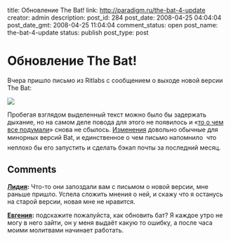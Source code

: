 title: Обновление The Bat!
link: http://paradigm.ru/the-bat-4-update
creator: admin
description: 
post_id: 284
post_date: 2008-04-25 04:04:04
post_date_gmt: 2008-04-25 11:04:04
comment_status: open
post_name: the-bat-4-update
status: publish
post_type: post

# Обновление The Bat!

Вчера пришло письмо из Ritlabs с сообщением о выходе новой версии The Bat:

![](/;-\)/2008/04/the-bat-4-update.png)

Пробегая взглядом выделенный текст можно было бы задержать дыхание, но на самом деле повода для этого не появилось и «[то о чем все подумали](http://b23.ru/pnx)» снова не сбылось. [Изменения](http://b23.ru/pnu) довольно обычные для минорных версий Bat, и единственное о чем письмо напомнило  что неплохо бы его запустить и сделать бэкап почты за последний месяц.

## Comments

**[Лидия](#625 "2008-04-28 06:52:02"):** Что-то они запоздали вам с письмом о новой версии, мне раньше пришло. Успела сложить мнения о ней, и скажу что я останусь на старой версии, новая мне не нравится.

**[Евгения](#52025 "2011-03-11 06:00:46"):** подскажите пожалуйста, как обновить бат? Я каждое утро не могу в него зайти, он у меня выдаёт какую то ошибку, а после часа моими молитвами начинает работать.

